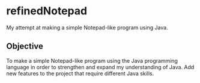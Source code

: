 # refinedNotepad
My attempt at making a simple Notepad-like program using Java.

## Objective
To make a simple Notepad-like program using the Java programming language in order to strengthen and expand my understanding of Java. Add new features to the project that require different Java skills.

